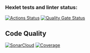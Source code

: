 ### Hexlet tests and linter status:
[![Actions Status](https://github.com/Liudmila198/frontend-project-46/actions/workflows/hexlet-check.yml/badge.svg)](https://github.com/Liudmila198/frontend-project-46/actions)
[![Quality Gate Status](https://sonarcloud.io/api/project_badges/measure?project=Liudmila198_frontend-project-46&metric=alert_status)](https://sonarcloud.io/summary/new_code?id=Liudmila198_frontend-project-46)
## Code Quality
[![SonarCloud](https://sonarcloud.io/api/project_badges/measure?project=<your_project_key>&metric=alert_status)](https://sonarcloud.io/summary/new_code?id=Liudmila198_frontend-project-46)
[![Coverage](https://sonarcloud.io/api/project_badges/measure?project=<your_project_key>&metric=coverage)](https://sonarcloud.io/summary/new_code?id=Liudmila198_frontend-project-46)